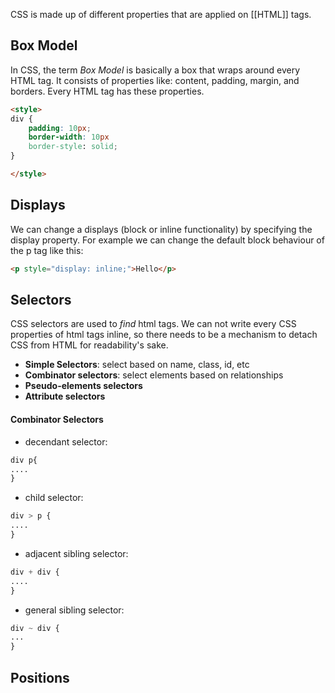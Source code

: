CSS is made up of different properties that are applied on [[HTML]] tags.


## Box Model

In CSS, the term *Box Model* is basically a box that wraps around every HTML tag. It consists of properties like: content, padding, margin, and borders. Every HTML tag has these properties.

```HTML
<style>
div {
	padding: 10px;
	border-width: 10px
	border-style: solid;
}

</style>
```
## Displays

We can change a displays (block or inline functionality) by specifying the display property.
For example we can change the default block behaviour of the p tag like this:

```HTML
<p style="display: inline;">Hello</p>
```


## Selectors

CSS selectors are used to *find* html tags. We can not write every CSS properties of html tags inline, so there needs to be a mechanism to detach CSS from HTML for readability's sake.

* **Simple Selectors**: select based on name, class, id, etc
* **Combinator selectors**: select elements based on relationships
* **Pseudo-elements selectors**
* **Attribute selectors**
#### Combinator Selectors

* decendant selector:
```CSS
div p{
....
}
```

* child selector:

```CSS
div > p {
....
}
```

* adjacent sibling selector:

```CSS
div + div {
....
}
```

* general sibling selector:
```CSS
div ~ div {
...
}
```



## Positions

